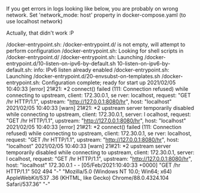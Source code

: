 
If you get errors in logs looking like below, you are probably on wrong network. Set 'network_mode: host' property in docker-compose.yaml (to use localhost network)

Actually, that didn't work :P

/docker-entrypoint.sh: /docker-entrypoint.d/ is not empty, will attempt to perform configuration
/docker-entrypoint.sh: Looking for shell scripts in /docker-entrypoint.d/
/docker-entrypoint.sh: Launching /docker-entrypoint.d/10-listen-on-ipv6-by-default.sh
10-listen-on-ipv6-by-default.sh: info: IPv6 listen already enabled
/docker-entrypoint.sh: Launching /docker-entrypoint.d/20-envsubst-on-templates.sh
/docker-entrypoint.sh: Configuration complete; ready for start up
2021/02/05 10:40:33 [error] 21#21: *2 connect() failed (111: Connection refused) while connecting to upstream, client: 172.30.0.1, se
rver: localhost, request: "GET /hr HTTP/1.1", upstream: "http://127.0.0.1:8080/hr", host: "localhost"
2021/02/05 10:40:33 [warn] 21#21: *2 upstream server temporarily disabled while connecting to upstream, client: 172.30.0.1, server: l
ocalhost, request: "GET /hr HTTP/1.1", upstream: "http://127.0.0.1:8080/hr", host: "localhost"
2021/02/05 10:40:33 [error] 21#21: *2 connect() failed (111: Connection refused) while connecting to upstream, client: 172.30.0.1, se
rver: localhost, request: "GET /hr HTTP/1.1", upstream: "http://127.0.0.1:8080/hr", host: "localhost"
2021/02/05 10:40:33 [warn] 21#21: *2 upstream server temporarily disabled while connecting to upstream, client: 172.30.0.1, server: l
ocalhost, request: "GET /hr HTTP/1.1", upstream: "http://127.0.0.1:8080/hr", host: "localhost"
172.30.0.1 - - [05/Feb/2021:10:40:33 +0000] "GET /hr HTTP/1.1" 502 494 "-" "Mozilla/5.0 (Windows NT 10.0; Win64; x64) AppleWebKit/537
.36 (KHTML, like Gecko) Chrome/88.0.4324.104 Safari/537.36" "-"

